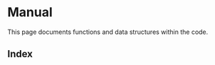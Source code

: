 # Manual

This page documents functions and data structures within the code.

## Index
```@index
```
